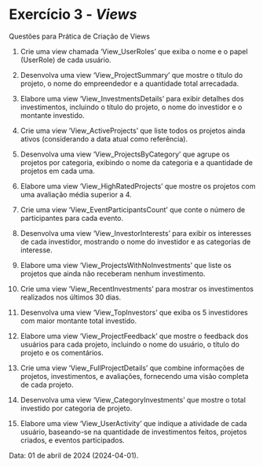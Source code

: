 <h1>Exercício 3 - <i>Views</i></h1>

Questões para Prática de Criação de Views

1. Crie uma view chamada ‘View_UserRoles’ que exiba o nome e o papel (UserRole) de cada usuário.

2. Desenvolva uma view ‘View_ProjectSummary’ que mostre o título do projeto, o nome do empreendedor e a quantidade total arrecadada.

3. Elabore uma view ‘View_InvestmentsDetails’ para exibir detalhes dos investimentos, incluindo o título do projeto, o nome do investidor e o montante investido.

4. Crie uma view ‘View_ActiveProjects’ que liste todos os projetos ainda ativos (considerando a data atual como referência).

5. Desenvolva uma view ‘View_ProjectsByCategory’ que agrupe os projetos por categoria, exibindo o nome da categoria e a quantidade de projetos em cada uma.

6. Elabore uma view ‘View_HighRatedProjects’ que mostre os projetos com uma avaliação média superior a 4.

7. Crie uma view ‘View_EventParticipantsCount’ que conte o número de participantes para cada evento.

8. Desenvolva uma view ‘View_InvestorInterests’ para exibir os interesses de cada investidor, mostrando o nome do investidor e as categorias de interesse.

9. Elabore uma view ‘View_ProjectsWithNoInvestments’ que liste os projetos que ainda não receberam nenhum investimento.

10. Crie uma view ‘View_RecentInvestments’ para mostrar os investimentos realizados nos últimos 30 dias.

11. Desenvolva uma view ‘View_TopInvestors’ que exiba os 5 investidores com maior montante total investido.

12. Elabore uma view ‘View_ProjectFeedback’ que mostre o feedback dos usuários para cada projeto, incluindo o nome do usuário, o título do projeto e os comentários.

13. Crie uma view ‘View_FullProjectDetails’ que combine informações de projetos, investimentos, e avaliações, fornecendo uma visão completa de cada projeto.

14. Desenvolva uma view ‘View_CategoryInvestments’ que mostre o total investido por categoria de projeto.

15. Elabore uma view ‘View_UserActivity’ que indique a atividade de cada usuário, baseando-se na quantidade de investimentos feitos, projetos criados, e eventos participados.

<p>Data: 01 de abril de 2024 (2024-04-01).</p>